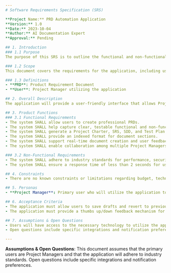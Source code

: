```yaml
---
# Software Requirements Specification (SRS)

**Project Name:** PRD Automation Application  
**Version:** 1.0  
**Date:** 2023-10-04  
**Author:** AI Documentation Expert  
**Approval:** Pending  

## 1. Introduction  
### 1.1 Purpose  
The purpose of this SRS is to outline the functional and non-functional requirements for the PRD Automation Application, which aims to assist Project Managers in creating professional PRDs efficiently.

### 1.2 Scope  
This document covers the requirements for the application, including user interactions, system functionalities, and performance metrics.

### 1.3 Definitions  
- **PRD**: Product Requirement Document  
- **User**: Project Manager utilizing the application  

## 2. Overall Description  
The application will provide a user-friendly interface that allows Project Managers to create PRDs in real-time, with features for collaboration, feedback, and version control.

## 3. Product Functions  
### 3.1 Functional Requirements  
- The system SHALL allow users to create professional PRDs.  
- The system SHALL help capture clear, testable functional and non-functional requirements.  
- The system SHALL generate a Project Charter, SRS, SDD, and Test Plan.  
- The system SHALL provide an indexed format for document sections.  
- The system SHALL support real-time document creation and user feedback mechanisms.  
- The system SHALL enable collaboration among multiple Project Managers.  

### 3.2 Non-Functional Requirements  
- The system SHALL adhere to industry standards for performance, security, and usability.  
- The system SHALL ensure a response time of less than 2 seconds for user interactions.  

## 4. Constraints  
- There are no known constraints or limitations regarding budget, technology stack, or compliance requirements.

## 5. Personas  
- **Project Manager**: Primary user who will utilize the application to create PRDs.

## 6. Acceptance Criteria  
- The application must allow users to save drafts and revert to previous versions.  
- The application must provide a thumbs up/down feedback mechanism for user satisfaction.

## 7. Assumptions & Open Questions  
- Users will have access to the necessary technology to utilize the application.
- Open questions include specific integrations and notification preferences.

---
```


**Assumptions & Open Questions**: This document assumes that the primary users are Project Managers and that the application will adhere to industry standards. Open questions include specific integrations and notification preferences.